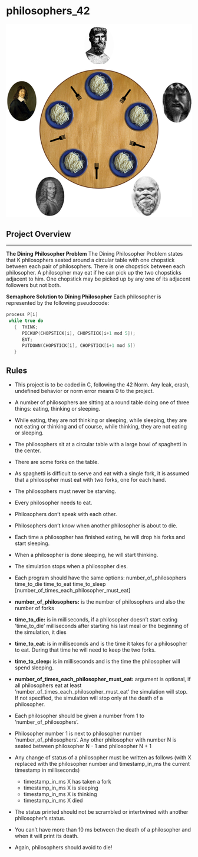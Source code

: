 # philosophers_42

![img](assets/philosopher_problem.png)

## Project Overview
---

**The Dining Philosopher Problem**  The Dining Philosopher Problem states that K philosophers seated around a circular table with one chopstick between each pair of philosophers. There is one chopstick between each philosopher. A philosopher may eat if he can pick up the two chopsticks adjacent to him. One chopstick may be picked up by any one of its adjacent followers but not both.

**Semaphore Solution to Dining Philosopher**
Each philosopher is represented by the following pseudocode:

```c
process P[i]
 while true do
   {  THINK;
      PICKUP(CHOPSTICK[i], CHOPSTICK[i+1 mod 5]);
      EAT;
      PUTDOWN(CHOPSTICK[i], CHOPSTICK[i+1 mod 5])
   }
```

## Rules

* This project is to be coded in C, following the 42 Norm. Any leak, crash, undefined
behavior or norm error means 0 to the project.

* A number of philosophers are sitting at a round table doing one of three things:
eating, thinking or sleeping.

* While eating, they are not thinking or sleeping, while sleeping, they are not eating
or thinking and of course, while thinking, they are not eating or sleeping.

* The philosophers sit at a circular table with a large bowl of spaghetti in the center.
* There are some forks on the table.

* As spaghetti is difficult to serve and eat with a single fork, it is assumed that a
philosopher must eat with two forks, one for each hand.

* The philosophers must never be starving.

* Every philosopher needs to eat.

* Philosophers don’t speak with each other.

* Philosophers don’t know when another philosopher is about to die. 

* Each time a philosopher has finished eating, he will drop his forks and start sleeping.

* When a philosopher is done sleeping, he will start thinking.

* The simulation stops when a philosopher dies.

* Each program should have the same options: number_of_philosophers time_to_die
time_to_eat time_to_sleep [number_of_times_each_philosopher_must_eat]

* **number_of_philosophers:** is the number of philosophers and also the number
of forks

* **time_to_die:** is in milliseconds, if a philosopher doesn’t start eating ’time_to_die’
milliseconds after starting his last meal or the beginning of the simulation, it
dies

* **time_to_eat:** is in milliseconds and is the time it takes for a philosopher to
eat. During that time he will need to keep the two forks.

* **time_to_sleep:** is in milliseconds and is the time the philosopher will spend
sleeping.

* **number_of_times_each_philosopher_must_eat:** argument is optional, if all
philosophers eat at least ’number_of_times_each_philosopher_must_eat’ the
simulation will stop. If not specified, the simulation will stop only at the death
of a philosopher.

* Each philosopher should be given a number from 1 to ’number_of_philosophers’.

* Philosopher number 1 is next to philosopher number ’number_of_philosophers’.
Any other philosopher with number N is seated between philosopher N - 1 and
philosopher N + 1

* Any change of status of a philosopher must be written as follows (with X replaced
with the philosopher number and timestamp_in_ms the current timestamp in milliseconds)
    * timestamp_in_ms X has taken a fork  
    * timestamp_in_ms X is sleeping  
    * timestamp_in_ms X is thinking  
    * timestamp_in_ms X died  

* The status printed should not be scrambled or intertwined with another philosopher’s status.

* You can’t have more than 10 ms between the death of a philosopher and when it
will print its death.

* Again, philosophers should avoid to die!